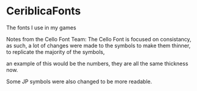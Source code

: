 # CeriblicaFonts
The fonts I use in my games


Notes from the Cello Font Team:
The Cello Font is focused on consistancy, as such, a lot of changes were made to the symbols to make them thinner, to replicate the majority of the symbols, 

an example of this would be the numbers, they are all the same thickness now.

Some JP symbols were also changed to be more readable.
